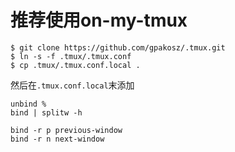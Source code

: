 # 推荐使用on-my-tmux

```
$ git clone https://github.com/gpakosz/.tmux.git
$ ln -s -f .tmux/.tmux.conf
$ cp .tmux/.tmux.conf.local .
```

然后在`.tmux.conf.local`末添加

```
unbind %
bind | splitw -h

bind -r p previous-window
bind -r n next-window
```
